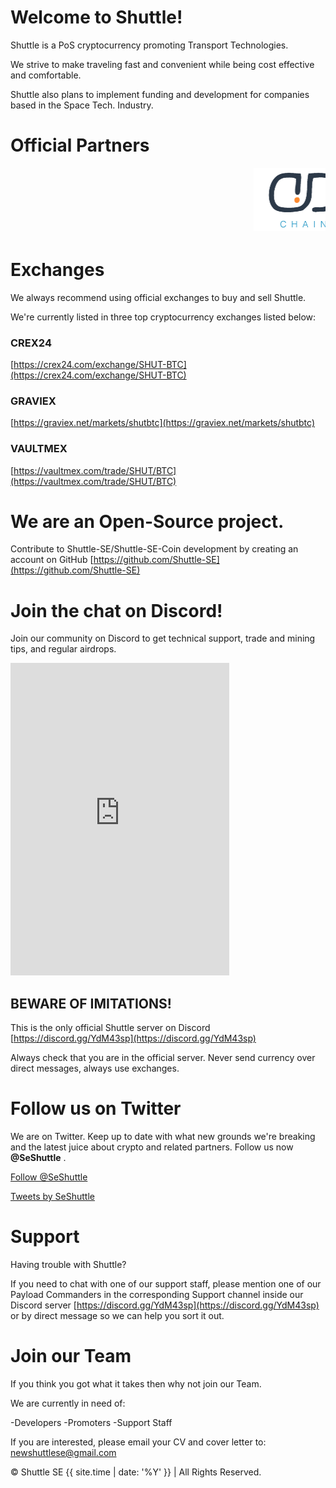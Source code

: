 # Welcome to Shuttle!


Shuttle is a PoS cryptocurrency promoting Transport Technologies.

We strive to make traveling fast and convenient while being cost effective and comfortable.

Shuttle also plans to implement funding and development for companies based in the Space Tech. Industry.


# Official Partners


<marquee behavior="scroll" direction="left">
<img src="/img/scrolling-banner-1.png" width="" height="" alt="DD-CHAIN | ROCKET | CFCC">
  <img src="/img/scrolling-banner-2.png" width="" height="" alt="CREX24 | VAULTMEX | GRAVIEX">
  <img src="/img/scrolling-banner-3.png" width="" height="" alt="COIN ZONE | STAKING WORLD | EASTERN EMPIRE | DISCORD FORUM">
</marquee>


# Exchanges

We always recommend using official exchanges to buy and sell Shuttle.

We're currently listed in three top cryptocurrency exchanges listed below:


### CREX24


[https://crex24.com/exchange/SHUT-BTC](https://crex24.com/exchange/SHUT-BTC)


### GRAVIEX

[https://graviex.net/markets/shutbtc](https://graviex.net/markets/shutbtc)


### VAULTMEX

[https://vaultmex.com/trade/SHUT/BTC](https://vaultmex.com/trade/SHUT/BTC)



# We are an Open-Source project.


Contribute to Shuttle-SE/Shuttle-SE-Coin development by creating an account on GitHub [https://github.com/Shuttle-SE](https://github.com/Shuttle-SE)


# Join the chat on Discord!


Join our community on Discord to get technical support, trade and mining tips, and regular airdrops.

<iframe src="https://discordapp.com/widget?id=520628368194928642&theme=dark" width="350" height="500" allowtransparency="true" frameborder="0"></iframe>

## BEWARE OF IMITATIONS!

This is the only official Shuttle server on Discord [https://discord.gg/YdM43sp](https://discord.gg/YdM43sp)

Always check that you are in the official server. Never send currency over direct messages, always use exchanges.


# Follow us on Twitter


We are on Twitter. Keep up to date with what new grounds we're breaking and the latest juice about crypto and related partners. Follow us now **@SeShuttle** .


<a href="https://twitter.com/SeShuttle?ref_src=twsrc%5Etfw" class="twitter-follow-button" data-size="large" data-show-screen-name="false" data-show-count="false">Follow @SeShuttle</a><script async src="https://platform.twitter.com/widgets.js" charset="utf-8"></script>

<a class="twitter-timeline" data-width="380" data-height="600" data-theme="dark" data-link-color="#1da1f2" href="https://twitter.com/SeShuttle?ref_src=twsrc%5Etfw">Tweets by SeShuttle</a> <script async src="https://platform.twitter.com/widgets.js" charset="utf-8"></script>


# Support


Having trouble with Shuttle?

If you need to chat with one of our support staff, please mention one of our Payload Commanders in the corresponding Support channel inside our Discord server [https://discord.gg/YdM43sp](https://discord.gg/YdM43sp) or by direct message so we can help you sort it out.


# Join our Team


If you think you got what it takes then why not join our Team.

We are currently in need of:

-Developers
-Promoters
-Support Staff

If you are interested, please email your CV and cover letter to: newshuttlese@gmail.com


<link rel="icon"  type="image/png"    href="/img/shu_logo-C-03-200x.png.png">


<p>&copy; Shuttle SE {{ site.time | date: '%Y' }} | All Rights Reserved. </p>
